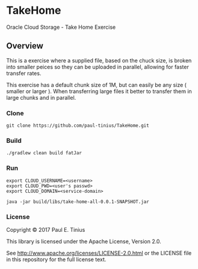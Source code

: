 # TakeHome
Oracle Cloud Storage - Take Home Exercise

## Overview
This is a exercise where a supplied file, based on the chuck size, is broken into smaller peices so they can be uploaded
in parallel, allowing for faster transfer rates.

This exercise has a default chunk size of 1M, but can easily be any size ( smaller or larger ). When transferring large
files it better to transfer them in large chunks and in parallel.

### Clone

```
git clone https://github.com/paul-tinius/TakeHome.git
```
### Build

```
./gradlew clean build fatJar
```

### Run

```
export CLOUD_USERNAME=<username>
export CLOUD_PWD=<user's passwd>
export CLOUD_DOMAIN=<service-domain>
```

```
java -jar build/libs/take-home-all-0.0.1-SNAPSHOT.jar
```

### License
Copyright :copyright: 2017 Paul E. Tinius


This library is licensed under the Apache License, Version 2.0.

See http://www.apache.org/licenses/LICENSE-2.0.html or the LICENSE file in this repository for the full license text.
